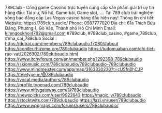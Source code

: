 789Club - Cổng game Cassino trực tuyến cung cấp sản phẩm giải trí uy tín hàng đầu: Tài xỉu, Nổ hũ, Game bài, Game slot, .... Tải 789 club trải nghiệm sòng bạc đẳng cấp Las Vegas casino hàng đầu hiện nay!
Thông tin chi tiết:
Website: https://789club.audio/
Phone: 0987777020
Địa chỉ: 61a Thích Bửu Đăng, Phường 1, Gò Vấp, Thành phố Hồ Chí Minh
Email: kimngockhoi4782@gmail.com
#789club, #789club_casino, #game_789club, #nha_cai_789club
Social : 
https://dutrai.com/members/789clubaudio.17080/#about 
https://conifer.rhizome.org/789clubaudio 
https://tudomuaban.com/chi-tiet-rao-vat/2026902/789clubaudio.html 
https://www.itchyforum.com/en/member.php?292398-789clubaudio 
https://skiomusic.com/789clubaudio/789clubaudio-789clubaudio 
https://www.mindmeister.com/app/map/3163330220?t=cU5fn0hCJP 
https://teletype.in/@789clubaudio 
https://vocal.media/authors/789clubaudio 
https://profile.typepad.com/789clubaudio 
https://www.niftygateway.com/@789clubaudio 
https://newspicks.com/user/9922643 
https://magic.ly/789clubaudio 
https://stocktwits.com/789clubaudio 
https://lazi.vn/user/789clubaudio 
https://www.wpgmaps.com/forums/users/789clubaudio/ 